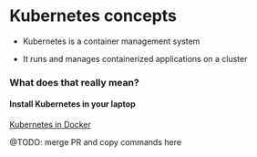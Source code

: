 # Kubernetes concepts

- Kubernetes is a container management system

- It runs and manages containerized applications on a cluster

### What does that really mean?


#### Install Kubernetes in your laptop

[Kubernetes in Docker](https://github.ai.cba/appinfra/kindest.node)

@TODO: merge PR and copy commands here
```
```

